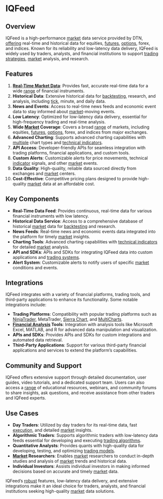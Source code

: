 # IQFeed

## Overview
IQFeed is a high-performance [market](../m/market.md) data service provided by DTN, [offering](../o/offering.md) real-time and historical data for equities, [futures](../f/futures.md), [options](../o/options.md), forex, and indices. Known for its reliability and low-latency data delivery, IQFeed is widely used by traders, analysts, and financial institutions to support [trading strategies](../t/trading_strategies.md), [market](../m/market.md) analysis, and research.

## Features
1. **[Real-Time Market Data](../r/real-time_market_data.md)**: Provides fast, accurate real-time data for a wide [range](../r/range.md) of financial instruments.
2. **Historical Data**: Extensive historical data for [backtesting](../b/backtesting.md), research, and analysis, including [tick](../t/tick.md), minute, and daily data.
3. **News and Events**: Access to real-time news feeds and economic event data to stay informed about [market](../m/market.md)-moving events.
4. **Low Latency**: Optimized for low-latency data delivery, essential for high-frequency trading and real-time analysis.
5. **Wide [Market](../m/market.md) Coverage**: Covers a broad [range](../r/range.md) of markets, including equities, [futures](../f/futures.md), [options](../o/options.md), forex, and indices from major exchanges.
6. **Advanced Charting**: Supports advanced charting capabilities with [multiple](../m/multiple.md) chart types and [technical indicators](../t/technical_indicators.md).
7. **API Access**: Developer-friendly APIs for seamless integration with trading platforms, financial applications, and custom tools.
8. **Custom Alerts**: Customizable alerts for price movements, technical [indicator](../i/indicator.md) signals, and other [market](../m/market.md) events.
9. **Data Quality**: High-quality, reliable data sourced directly from exchanges and [market](../m/market.md) centers.
10. **Cost-Effective**: Competitive pricing plans designed to provide high-quality [market](../m/market.md) data at an affordable cost.

## Key Components
- **Real-Time Data Feed**: Provides continuous, real-time data for various financial instruments with low latency.
- **Historical Data Service**: Access to a comprehensive database of historical [market](../m/market.md) data for [backtesting](../b/backtesting.md) and research.
- **News Feeds**: Real-time news and economic events data integrated into the platform for timely [market](../m/market.md) insights.
- **Charting Tools**: Advanced charting capabilities with [technical indicators](../t/technical_indicators.md) for detailed [market](../m/market.md) analysis.
- **API and SDKs**: APIs and SDKs for integrating IQFeed data into custom applications and [trading systems](../t/trading_systems.md).
- **Alert System**: Customizable alerts to notify users of specific [market](../m/market.md) conditions and events.

## Integrations
IQFeed integrates with a variety of financial platforms, trading tools, and third-party applications to enhance its functionality. Some notable integrations include:

- **Trading Platforms**: Compatibility with popular trading platforms such as [NinjaTrader](../n/ninjatrader.md), MetaTrader, [Sierra Chart](../s/sierra_chart.md), and [MultiCharts](../m/multicharts.md).
- **[Financial Analysis](../f/financial_analysis.md) Tools**: Integration with analysis tools like Microsoft Excel, MATLAB, and R for advanced data manipulation and visualization.
- **APIs and SDKs**: Provides APIs and SDKs for custom integrations and automated data retrieval.
- **Third-Party Applications**: Support for various third-party financial applications and services to extend the platform’s capabilities.

## Community and Support
IQFeed offers extensive support through detailed documentation, user guides, video tutorials, and a dedicated support team. Users can also access a [range](../r/range.md) of educational resources, webinars, and community forums to share insights, ask questions, and receive assistance from other traders and IQFeed experts.

## Use Cases
- **Day Traders**: Utilized by day traders for its real-time data, fast [execution](../e/execution.md), and detailed [market](../m/market.md) insights.
- **Algorithmic Traders**: Supports algorithmic traders with low-latency data feeds essential for developing and executing [trading algorithms](../t/trading_algorithms.md).
- **Quantitative Analysts**: Provides quants with high-quality data for developing, testing, and optimizing [trading models](../t/trading_models.md).
- **[Market](../m/market.md) Researchers**: Enables [market](../m/market.md) researchers to conduct in-depth studies and analysis of [market](../m/market.md) trends and historical data.
- **Individual Investors**: Assists individual investors in making informed decisions based on accurate and timely [market](../m/market.md) data.

IQFeed’s [robust](../r/robust.md) features, low-latency data delivery, and extensive integrations make it an ideal choice for traders, analysts, and financial institutions seeking high-quality [market](../m/market.md) data solutions.
